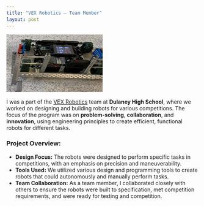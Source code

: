 ```yaml
---
title: "VEX Robotics – Team Member"
layout: post
---
```

<img src="/assets/veximg.jpg" alt="VEX Robotics Competition" width="50%" height="150px">

I was a part of the [VEX Robotics](https://www.youtube.com/watch?v=_U7Os_xvhhA) team at **Dulaney High School**, where we worked on designing and building robots for various competitions. The focus of the program was on **problem-solving**, **collaboration**, and **innovation**, using engineering principles to create efficient, functional robots for different tasks.



### Project Overview:
- **Design Focus:** The robots were designed to perform specific tasks in competitions, with an emphasis on precision and maneuverability.  
- **Tools Used:** We utilized various design and programming tools to create robots that could autonomously and manually perform tasks.  
- **Team Collaboration:** As a team member, I collaborated closely with others to ensure the robots were built to specification, met competition requirements, and were ready for testing and competition.  
